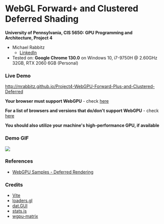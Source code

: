 WebGL Forward+ and Clustered Deferred Shading
======================

**University of Pennsylvania, CIS 5650: GPU Programming and Architecture, Project 4**

* Michael Rabbitz
  * [LinkedIn](https://www.linkedin.com/in/mike-rabbitz)
* Tested on: **Google Chrome 130.0** on Windows 10, i7-9750H @ 2.60GHz 32GB, RTX 2060 6GB (Personal)

### Live Demo
http://mrabbitz.github.io/Project4-WebGPU-Forward-Plus-and-Clustered-Deferred

**Your browser must support WebGPU** - check [here](https://webgpureport.org/)

**For a list of browsers and versions that do/don't support WebGPU** - check [here](https://caniuse.com/webgpu)

**You should also utilize your machine's high-performance GPU, if available**

### Demo GIF
![](img/clustered_deferred.gif)

### References
- [WebGPU Samples - Deferred Rendering](https://webgpu.github.io/webgpu-samples/?sample=deferredRendering)

### Credits

- [Vite](https://vitejs.dev/)
- [loaders.gl](https://loaders.gl/)
- [dat.GUI](https://github.com/dataarts/dat.gui)
- [stats.js](https://github.com/mrdoob/stats.js)
- [wgpu-matrix](https://github.com/greggman/wgpu-matrix)
